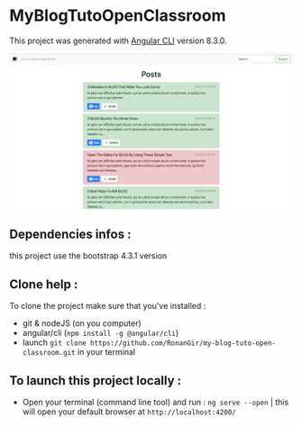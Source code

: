 # MyBlogTutoOpenClassroom

This project was generated with [Angular CLI](https://github.com/angular/angular-cli) version 8.3.0.

![alt text](screenshot-of-the-blog.png)

## Dependencies infos :

this project use the bootstrap 4.3.1 version

## Clone help :

To clone the project make sure that you've installed :
- git & nodeJS (on you computer)
- angular/cli (`npm install -g @angular/cli`)
- launch `git clone https://github.com/RonanGir/my-blog-tuto-open-classroom.git` in your terminal


## To launch this project locally :
- Open your terminal (command line tool) and run : `ng serve --open` | this will open your default browser at `http://localhost:4200/`
